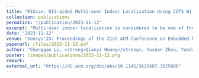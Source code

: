 ```yaml
---
title: "RIScan: RIS-aided Multi-user Indoor Localization Using COTS Wi-Fi"
collection: publications
permalink: "/publication/2023-11-12"
excerpt: "Multi-user indoor localization is considered to be one of the most useful wireless applications. Low latency and high robustness to dynamic interference from surrounding people are essential requirements for multi-user localization. However, state-of-the-art (SOTA) indoor localization systems cannot satisfy both requirements at the same time. In this paper, we propose RIScan, a Reconfigurable Intelligent Surface (RIS)-aided localization system that can achieve both low latency and high reliability. We leverage RIS to perform Wi-Fi beam scanning so all clients can figure out their direction in a single scan. However, compared with traditional AP-based systems, the introduction of RIS creates a more complicated signal superposition at the receiver, preventing clients from directly obtaining target beams for direction derivation and localization. To overcome this challenge, we fully utilize the reconfigurability of RIS to …"
date: "2023-11-12"
venue: "Sensys'23: Proceedings of the 21st ACM Conference on Embedded Networked Sensor Systems, 2023"
paperurl: /files/2023-11-12.pdf
author: "Chenggao Li, <strong>Qianyi Huang</strong>, Yuxuan Zhou, Yandao Huang, Qingyong Hu, Huangxun Chen, Qian Zhang"
poster: /images/publications/2023-11-12.png
remark:
external_url: "https://dl.acm.org/doi/abs/10.1145/3625687.3625806"
---
```

